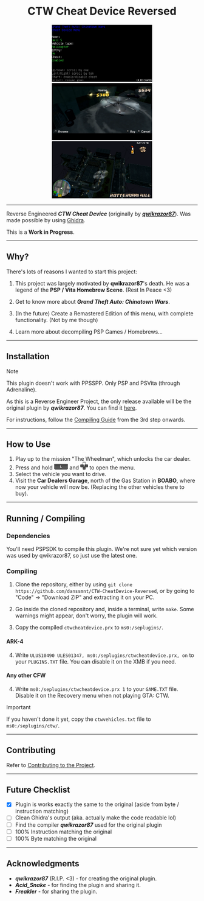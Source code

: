<div align="center">
    <h1>CTW Cheat Device Reversed</h1>
</div>

<div align="center">
    <img src="./pictures/CTW CD Menu.webp" alt="CTW CD Menu" style="height: 150px;"/>
    <img src="./pictures/CTW CD BOABO Garage.webp" alt="CTW CD BOABO Garage" style="height: 150px;"/>
    <img src="./pictures/CTW CD Flying Heli.webp" alt="CTW CD Flying Heli" style="height: 150px;"/>
</div>

---

Reverse Engineered **_CTW Cheat Device_** (originally by [**_qwikrazor87_**](https://github.com/qwikrazor87)).
Was made possible by using [Ghidra](https://github.com/NationalSecurityAgency/ghidra).

This is a **Work in Progress**.

---

## Why?

There's lots of reasons I wanted to start this project:
 1. This project was largely motivated by **qwikrazor87**'s death. He was a legend of the **PSP / Vita Homebrew Scene**. (Rest In Peace <3)

 2. Get to know more about **_Grand Theft Auto: Chinatown Wars_**.

 3. (In the future) Create a Remastered Edition of this menu, with complete functionality. (Not by me though)
 
 4. Learn more about decompiling PSP Games / Homebrews...

---

## Installation

> [!NOTE]
> This plugin doesn't work with PPSSPP. Only PSP and PSVita (through Adrenaline).

As this is a Reverse Engineer Project, the only release available will be the original plugin by **_qwikrazor87_**. You can find it [here](https://github.com/danssmnt/CTW-CheatDevice-Reversed/releases).

For instructions, follow the [Compiling Guide](https://github.com/danssmnt/CTW-CheatDevice-Reversed?#Compiling) from the 3rd step onwards.

---

## How to Use

 1. Play up to the mission "The Wheelman", which unlocks the car dealer.
 2. Press and hold <img src="./pictures/ButtonL.webp" alt="L" style="height: 15px;"/> and <img src="./pictures/ButtonUp.webp" alt="UP" style="height: 20px;"/> to open the menu.
 3. Select the vehicle you want to drive.
 4. Visit the **Car Dealers Garage**, north of the Gas Station in **BOABO**, where now your vehicle will now be. (Replacing the other vehicles there to buy).

---

## Running / Compiling

### Dependencies

You'll need PSPSDK to compile this plugin. We're not sure yet which version was used by qwikrazor87, so just use the latest one.

### Compiling

 1. Clone the repository, either by using ``git clone https://github.com/danssmnt/CTW-CheatDevice-Reversed``, or by going to "Code" -> "Download ZIP" and extracting it on your PC.

 2. Go inside the cloned repository and, inside a terminal, write ``make``. Some warnings might appear, don't worry, the plugin will work.
 
 3. Copy the compiled ``ctwcheatdevice.prx`` to ``ms0:/seplugins/``.
 
#### ARK-4

 4. Write ``ULUS10490 ULES01347, ms0:/seplugins/ctwcheatdevice.prx, on`` to your ``PLUGINS.TXT`` file. You can disable it on the XMB if you need.

#### Any other CFW
 
 4. Write ``ms0:/seplugins/ctwcheatdevice.prx 1`` to your ``GAME.TXT`` file. Disable it on the Recovery menu when not playing GTA: CTW.

 > [!IMPORTANT]
 > If you haven't done it yet, copy the ``ctwvehicles.txt`` file to ``ms0:/seplugins/ctw/``.

---

## Contributing

Refer to [Contributing to the Project](.github/CONTRIBUTING.md).

---

## Future Checklist
 - [X] Plugin is works exactly the same to the original (aside from byte / instruction matching)
 - [ ] Clean Ghidra's output (aka. actually make the code readable lol)
 - [ ] Find the compiler **_qwikrazor87_** used for the original plugin
 - [ ] 100% Instruction matching the original
 - [ ] 100% Byte matching the original

---

## Acknowledgments
 - **_qwikrazor87_** (R.I.P. <3) - for creating the original plugin.
 - **_Acid_Snake_** - for finding the plugin and sharing it.
 - **_Freakler_** - for sharing the plugin.
